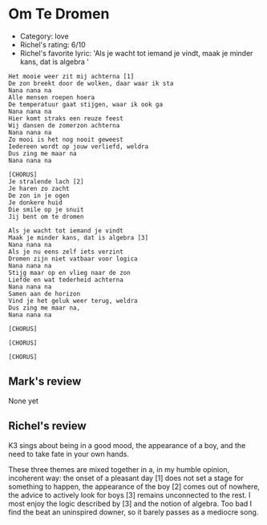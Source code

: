 # Om Te Dromen

 * Category: love
 * Richel's rating: 6/10
 * Richel's favorite lyric: 'Als je wacht tot iemand je vindt, maak je minder kans, dat is algebra '


```
Het mooie weer zit mij achterna [1]
De zon breekt door de wolken, daar waar ik sta
Nana nana na
Alle mensen roepen hoera
De temperatuur gaat stijgen, waar ik ook ga
Nana nana na
Hier komt straks een reuze feest
Wij dansen de zomerzon achterna
Nana nana na
Zo mooi is het nog nooit geweest
Iedereen wordt op jouw verliefd, weldra
Dus zing me maar na
Nana nana na

[CHORUS]
Je stralende lach [2]
Je haren zo zacht
De zon in je ogen
Je donkere huid
Die smile op je snuit
Jij bent om te dromen

Als je wacht tot iemand je vindt
Maak je minder kans, dat is algebra [3]
Nana nana na
Als je nu eens zelf iets verzint
Dromen zijn niet vatbaar voor logica
Nana nana na
Stijg maar op en vlieg naar de zon
Liefde en wat tederheid achterna
Nana nana na
Samen aan de horizon
Vind je het geluk weer terug, weldra
Dus zing me maar na,
Nana nana na

[CHORUS]

[CHORUS]

[CHORUS]

```

## Mark's review

None yet

## Richel's review

K3 sings about being in a good mood, the appearance of a boy, and the need to take fate in your own hands.

These three themes are mixed together in a, in my humble opinion, incoherent way: 
the onset of a pleasant day [1] does not set a stage for something to happen,
the appearance of the boy [2] comes out of nowhere, the advice to actively look for
boys [3] remains unconnected to the rest. I most enjoy the logic described by [3] and
the notion of algebra. Too bad I find the beat an uninspired downer, so it barely passes as a mediocre song.
